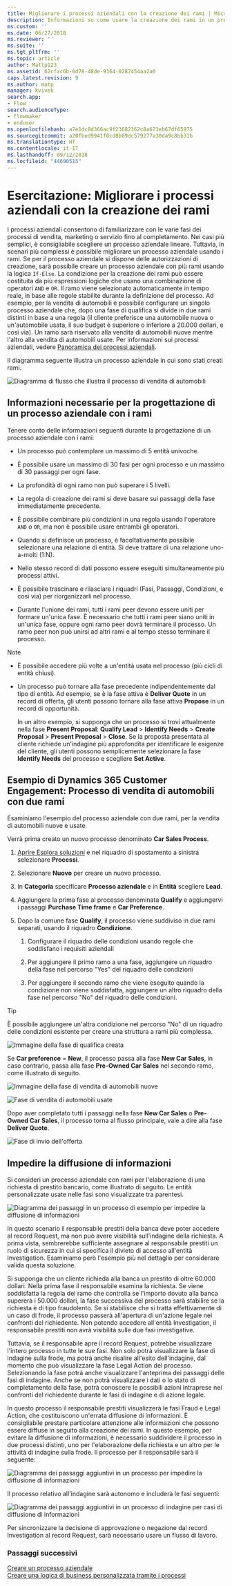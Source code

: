 ```yaml
---
title: Migliorare i processi aziendali con la creazione dei rami | MicrosoftDocs
description: Informazioni su come usare la creazione dei rami in un processo aziendale
ms.custom: ''
ms.date: 06/27/2018
ms.reviewer: ''
ms.suite: ''
ms.tgt_pltfrm: ''
ms.topic: article
author: Mattp123
ms.assetid: 62cfac6b-0d78-48de-9364-0287454aa2a0
caps.latest.revision: 9
ms.author: matp
manager: kvivek
search.app:
- Flow
search.audienceType:
- flowmaker
- enduser
ms.openlocfilehash: a7e1dc8d366ac9f23682362c8a673eb67df65975
ms.sourcegitcommit: a20fbed9941f0cd8b69dc579277a30da9c8bb31b
ms.translationtype: HT
ms.contentlocale: it-IT
ms.lasthandoff: 09/12/2018
ms.locfileid: "44690515"
---
```

# <a name="tutorial-enhance-business-process-flows-with-branching"></a>Esercitazione: Migliorare i processi aziendali con la creazione dei rami

I processi aziendali consentono di familiarizzare con le varie fasi dei processi di vendita, marketing o servizio fino al completamento. Nei casi più semplici, è consigliabile scegliere un processo aziendale lineare. Tuttavia, in scenari più complessi è possibile migliorare un processo aziendale usando i rami. Se per il processo aziendale si dispone delle autorizzazioni di creazione, sarà possibile creare un processo aziendale con più rami usando la logica `If-Else`. La condizione per la creazione dei rami può essere costituita da più espressioni logiche che usano una combinazione di operatori `AND` e `OR`. Il ramo viene selezionato automaticamente in tempo reale, in base alle regole stabilite durante la definizione del processo. Ad esempio, per la vendita di automobili è possibile configurare un singolo processo aziendale che, dopo una fase di qualifica si divide in due rami distinti in base a una regola (il cliente preferisce una automobile nuova o un'automobile usata, il suo budget è superiore o inferiore a 20.000 dollari, e così via). Un ramo sarà riservato alla vendita di automobili nuove mentre l'altro alla vendita di automobili usate. Per informazioni sui processi aziendali, vedere [Panoramica dei processi aziendali](business-process-flows-overview.md).  
  
 Il diagramma seguente illustra un processo aziendale in cui sono stati creati rami.  
  
 ![Diagramma di flusso che illustra il processo di vendita di automobili](media/example-car-sales-flow-chart.png "Diagramma di flusso che illustra i passaggi del processo di vendita di automobili")  
  
<a name="Points"></a>   
## <a name="what-you-need-to-know-when-designing-business-process-flows-with-branches"></a>Informazioni necessarie per la progettazione di un processo aziendale con i rami  
 Tenere conto delle informazioni seguenti durante la progettazione di un processo aziendale con i rami:  
  
-   Un processo può contemplare un massimo di 5 entità univoche.  
  
-   È possibile usare un massimo di 30 fasi per ogni processo e un massimo di 30 passaggi per ogni fase.  
  
-   La profondità di ogni ramo non può superare i 5 livelli.  
  
-   La regola di creazione dei rami si deve basare sui passaggi della fase immediatamente precedente.  
  
-   È possibile combinare più condizioni in una regola usando l'operatore `AND` o `OR`, ma non è possibile usare entrambi gli operatori.  
  
-   Quando si definisce un processo, è facoltativamente possibile selezionare una relazione di entità. Si deve trattare di una relazione uno-a-molti (1:N).  
  
-   Nello stesso record di dati possono essere eseguiti simultaneamente più processi attivi.  
  
-   È possibile trascinare e rilasciare i riquadri (Fasi, Passaggi, Condizioni, e così via) per riorganizzarli nel processo.  
  
-   Durante l'unione dei rami, tutti i rami peer devono essere uniti per formare un'unica fase. È necessario che tutti i rami peer siano uniti in un'unica fase, oppure ogni ramo peer dovrà terminare il processo. Un ramo peer non può unirsi ad altri rami e al tempo stesso terminare il processo.  
  
> [!NOTE]
> - È possibile accedere più volte a un'entità usata nel processo (più cicli di entità chiusi).  
> - Un processo può tornare alla fase precedente indipendentemente dal tipo di entità. Ad esempio, se è la fase attiva è **Deliver Quote** in un record di offerta, gli utenti possono tornare alla fase attiva **Propose** in un record di opportunità.  
>   
>   In un altro esempio, si supponga che un processo si trovi attualmente nella fase **Present Proposal**: **Qualify Lead** > **Identify Needs** > **Create Proposal** > **Present Proposal** > **Close**. Se la proposta presentata al cliente richiede un'indagine più approfondita per identificare le esigenze del cliente, gli utenti possono semplicemente selezionare la fase **Identify Needs** del processo e scegliere **Set Active**.  
  
<a name="CarSelling365"></a>   
## <a name="dynamics-365-customer-engagement-example-car-selling-process-flow-with-two-branches"></a>Esempio di Dynamics 365 Customer Engagement: Processo di vendita di automobili con due rami
 
Esaminiamo l'esempio del processo aziendale con due rami, per la vendita di automobili nuove e usate.  
  
 Verrà prima creato un nuovo processo denominato **Car Sales Process**.  
  
1.  [Aprire Esplora soluzioni](/powerapps/maker/model-driven-apps/advanced-navigation#solution-explorer) e nel riquadro di spostamento a sinistra selezionare **Processi**.  
  
2.  Selezionare **Nuovo** per creare un nuovo processo.  
  
3.  In **Categoria** specificare **Processo aziendale** e in **Entità** scegliere **Lead**.  
  
4.  Aggiungere la prima fase al processo denominata **Qualify** e aggiungervi i passaggi **Purchase Time frame** e **Car Preference**.  
  
5.  Dopo la comune fase **Qualify**, il processo viene suddiviso in due rami separati, usando il riquadro **Condizione**.  
  
    1.  Configurare il riquadro delle condizioni usando regole che soddisfano i requisiti aziendali  
  
    2.  Per aggiungere il primo ramo a una fase, aggiungere un riquadro della fase nel percorso "Yes" del riquadro delle condizioni  
  
    3.  Per aggiungere il secondo ramo che viene eseguito quando la condizione non viene soddisfatta, aggiungere un altro riquadro della fase nel percorso "No" del riquadro delle condizioni.  
  
> [!TIP]
>  È possibile aggiungere un'altra condizione nel percorso "No" di un riquadro delle condizioni esistente per creare una struttura a rami più complessa.  
  
 ![Immagine della fase di qualifica creata](media/example-car-sales-qualify-stage.JPG "Immagine della fase di qualifica creata")  
  
 Se **Car preference** = **New**, il processo passa alla fase **New Car Sales**, in caso contrario, passa alla fase **Pre-Owned Car Sales** nel secondo ramo, come illustrato di seguito.  
  
 ![Immagine della fase di vendita di automobili nuove](media/example-car-sales-new-stage-1.JPG "Immagine della fase di vendita di automobili nuove")  
  
 ![Fase di vendita di automobili usate](media/example-car-sales-pre-owned-stage.JPG "Fase di vendita di automobili usate")  
  
 Dopo aver completato tutti i passaggi nella fase **New Car Sales** o **Pre-Owned Car Sales**, il processo torna al flusso principale, vale a dire alla fase **Deliver Quote**.  
  
 ![Fase di invio dell'offerta](media/example-car-sales-deliver-quote-stage.JPG "Fase di invio dell'offerta")  
  
<a name="PreventInformation"></a>   
## <a name="prevent-information-disclosure"></a>Impedire la diffusione di informazioni  
 Si consideri un processo aziendale con rami per l'elaborazione di una richiesta di prestito bancario, come illustrato di seguito. Le entità personalizzate usate nelle fasi sono visualizzate tra parentesi.  
  
 ![Diagramma dei passaggi in un processo di esempio per impedire la diffusione di informazioni](media/example-car-sales-flow-chart-process-prevent-information-disclosure.png "Diagramma dei passaggi in un processo di esempio per impedire la diffusione di informazioni")  
  
 In questo scenario il responsabile prestiti della banca deve poter accedere al record Request, ma non può avere visibilità sull'indagine della richiesta. A prima vista, sembrerebbe sufficiente assegnare al responsabile prestiti un ruolo di sicurezza in cui si specifica il divieto di accesso all'entità Investigation. Esaminiamo però l'esempio più nel dettaglio per considerare valida questa soluzione.  
  
 Si supponga che un cliente richieda alla banca un prestito di oltre 60.000 dollari. Nella prima fase il responsabile esamina la richiesta. Se viene soddisfatta la regola del ramo che controlla se l'importo dovuto alla banca supererà i 50.000 dollari, la fase successiva del processo sarà stabilire se la richiesta è di tipo fraudolento. Se si stabilisce che si tratta effettivamente di un caso di frode, il processo passerà all'apertura di un'azione legale nei confronti del richiedente. Non potendo accedere all'entità Investigation, il responsabile prestiti non avrà visibilità sulle due fasi investigative.  
  
 Tuttavia, se il responsabile apre il record Request, potrebbe visualizzare l'intero processo in tutte le sue fasi. Non solo potrà visualizzare la fase di indagine sulla frode, ma potrà anche risalire all'esito dell'indagine, dal momento che può visualizzare la fase Legal Action del processo. Selezionando la fase potrà anche visualizzare l'anteprima dei passaggi delle fasi di indagine. Anche se non potrà visualizzare i dati o lo stato di completamento della fase, potrà conoscere le possibili azioni intraprese nei confronti del richiedente durante le fasi di indagine e di azione legale.  
  
 In questo processo il responsabile prestiti visualizzerà le fasi Fraud e Legal Action, che costituiscono un'errata diffusione di informazioni. È consigliabile prestare particolare attenzione alle informazioni che possono essere diffuse in seguito alla creazione dei rami. In questo esempio, per evitare la diffusione di informazioni, è necessario suddividere il processo in due processi distinti, uno per l'elaborazione della richiesta e un altro per le attività di indagine sulla frode. Il processo per il responsabile sarà il seguente:  
  
 ![Diagramma dei passaggi aggiuntivi in un processo per impedire la diffusione di informazioni](media/example-car-sales-flow-chart-additional-steps-prevent-information-disclosure.png "Diagramma dei passaggi aggiuntivi in un processo per impedire la diffusione di informazioni")  
  
 Il processo relativo all'indagine sarà autonomo e includerà le fasi seguenti:  
  
 ![Diagramma dei passaggi aggiuntivi in un processo di indagine per casi di diffusione di informazioni](media/example-car-sales-flow-chart-investigation-information-disclosure-case.png "Diagramma dei passaggi aggiuntivi in un processo di indagine per casi di diffusione di informazioni")  
  
 Per sincronizzare la decisione di approvazione o negazione dal record Investigation al record Request, sarà necessario usare un flusso di lavoro.  
  
### <a name="next-steps"></a>Passaggi successivi  
 [Creare un processo aziendale](create-business-process-flow.md)   
 [Creare una logica di business personalizzata tramite i processi](guide-staff-through-common-tasks-processes.md)   
 
